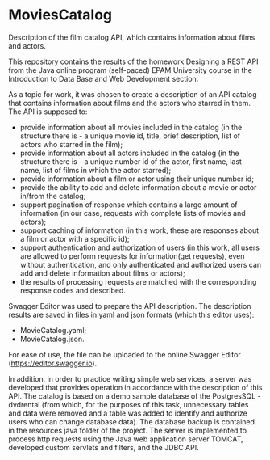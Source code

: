 # MoviesCatalog
Description of the film catalog API, which contains information about films and actors.

This repository contains the results of the homework Designing a REST API from the Java online program (self-paced) EPAM University course in the Introduction to Data Base and Web Development section.

As a topic for work, it was chosen to create a description of an API catalog that contains information about films and the actors who starred in them.
The API is supposed to:
- provide information about all movies included in the catalog (in the structure there is - a unique movie id, title, brief description, list of actors who starred in the film);
- provide information about all actors included in the catalog (in the structure there is - a unique number id of the actor, first name, last name, list of films in which the actor starred);
- provide information about a film or actor using their unique number id;
- provide the ability to add and delete information about a movie or actor in/from the catalog;
- support pagination of response  which contains a large amount of information (in our case, requests with complete lists of movies and actors);
- support caching of information (in this work, these are responses about a film or actor with a specific id);
- support authentication and authorization of users (in this work, all users are allowed to perform requests for information(get requests), even without authentication, and only authenticated and authorized users can add and delete information about films or actors);
- the results of processing requests are matched with the corresponding response codes and described.

Swagger Editor was used to prepare the API description. The description results are saved in files in yaml and json formats (which this editor uses):
- MovieCatalog.yaml;
- MovieCatalog.json.

For ease of use, the file can be uploaded to the online Swagger Editor (https://editor.swagger.io).

In addition, in order to practice writing simple web services, a server was developed that provides operation in accordance with the description of this API.
The catalog is based on a demo sample database of the PostgresSQL - dvdrental (from which, for the purposes of this task, unnecessary tables and data were removed and a table was added to identify and authorize users who can change database data). The database backup is contained in the resources java folder of the project.
The server is implemented to process http requests using the Java web application server TOMCAT, developed custom servlets and filters, and the JDBC API.
